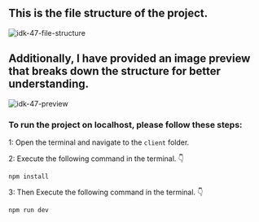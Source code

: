 ## This is the file structure of the project.

![idk-47-file-structure](https://github.com/movevirtual/idk-tailwindkit-instruction/assets/136367781/139fd0fc-1f69-4a76-9679-51452ec8f2dd)

## Additionally, I have provided an image preview that breaks down the structure for better understanding.

![idk-47-preview](https://github.com/movevirtual/idk-tailwindkit-instruction/assets/136367781/2dd949cc-9653-40f0-80d0-929209ac6100)

### To run the project on localhost, please follow these steps:

1: Open the terminal and navigate to the `client` folder.

2: Execute the following command in the terminal. 👇

```
npm install
```

3: Then Execute the following command in the terminal. 👇

```
npm run dev
```
